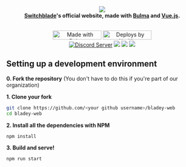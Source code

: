<div align="center">
  <img src="https://i.imgur.com/4NH8ufA.png"><br>
  <b><a href="https://github.com/SwitchbladeBot/switchblade">Switchblade</a>'s official website, made with <a href="https://bulma.io/">Bulma</a> and <a href="https://vuejs.org/">Vue.js</a>.</b><br>
  <br>
  <p>
    <a href="https://bulma.io"><img src="https://bulma.io/images/made-with-bulma.png" alt="Made with Bulma" width="128" height="24"></a>
    <a href="https://netlify.com/"><img src="https://i.imgur.com/oJjg6fA.png" alt="Deploys by Netlify" width="128" height="24"></a>
    <br>
    <a href="https://support.switchblade.xyz/"><img src="https://img.shields.io/badge/dynamic/json.svg?style=flat-square&label=chat%20on%20Discord&colorB=7289DA&url=https%3A%2F%2Fdiscordapp.com%2Fapi%2Fservers%2F445203868624748555%2Fembed.json&query=%24.members.length&suffix=%20online" alt="Discord Server"/></a>
    <a href="https://travis-ci.org/SwitchbladeBot/bladey-web"><img src="https://img.shields.io/travis/SwitchbladeBot/bladey-web.svg?style=flat-square"/></a>
    <a href="https://david-dm.org/SwitchbladeBot/bladey-web"><img src="https://david-dm.org/SwitchbladeBot/bladey-web/status.svg?style=flat-square"/></a>
    <a href="https://david-dm.org/SwitchbladeBot/bladey-web?type=dev"><img src="https://david-dm.org/SwitchbladeBot/bladey-web/dev-status.svg?style=flat-square"/></a>
  </p>
</div>

## Setting up a development environment
**0. Fork the repository** (You don't have to do this if you're part of our organization)

**1. Clone your fork**
```bash
git clone https://github.com/<your github username>/bladey-web
cd bladey-web
```

**2. Install all the dependencies with NPM**
```bash
npm install
```

**3. Build and serve!**
```
npm run start
```
